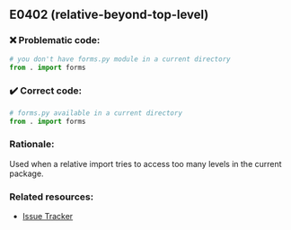 ## E0402 (relative-beyond-top-level)

### :x: Problematic code:

```python
# you don't have forms.py module in a current directory
from . import forms
```

### :heavy_check_mark: Correct code:

```python
# forms.py available in a current directory
from . import forms
```

### Rationale:

Used when a relative import tries to access too many levels in the current
package.

### Related resources:

- [Issue Tracker](https://github.com/PyCQA/pylint/issues?q=is%3Aissue+%22relative-beyond-top-level%22+OR+%22E0402%22)
